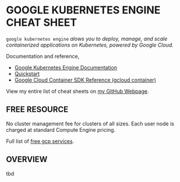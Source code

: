 # GOOGLE KUBERNETES ENGINE CHEAT SHEET

`google kubernetes engine` _alows you to deploy, manage,
and scale containerized applications on Kubernetes, powered
by Google Cloud._

Documentation and reference,

* [Google Kubernetes Engine Documentation](https://cloud.google.com/kubernetes-engine/docs/)
* [Quickstart](https://cloud.google.com/kubernetes-engine/docs/quickstart)
* [Google Cloud Container SDK Reference (gcloud container)](https://cloud.google.com/sdk/gcloud/reference/container/)

View my entire list of cheat sheets on
[my GitHub Webpage](https://jeffdecola.github.io/my-cheat-sheets/).

## FREE RESOURCE

No cluster management fee for clusters of all sizes. Each user node is charged at standard Compute Engine pricing.

Full list of [free gcp services](https://cloud.google.com/free/docs/gcp-free-tier).

## OVERVIEW

tbd